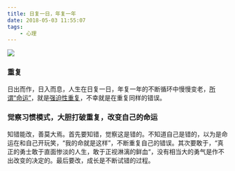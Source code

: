 ```yaml
---
title: 日复一日，年复一年
date: 2018-05-03 11:55:07
tags:
	- 心理
---
```


![](/images/niu.png)
<!-- more -->
### 重复
日出而作，日入而息，人生在日复一日，年复一年的不断循环中慢慢变老，[所谓“命运”](https://m.xinli001.com/info/100392846)，就是[强迫性重复](https://baike.baidu.com/item/%E5%BC%BA%E8%BF%AB%E9%87%8D%E5%A4%8D%E5%8E%9F%E5%88%99)，不幸就是在重复同样的错误。

### 觉察习惯模式，大胆打破重复，改变自己的命运

知错能改，善莫大焉。首先要知错，觉察这是错的。不知道自己是错的，以为是命运在和自己开玩笑，“我的命就是这样”，不断重复自己的错误。其次要敢于，“真正的勇士敢于直面惨淡的人生，敢于正视淋漓的鲜血“，没有相当大的勇气是作不出改变的决定的。最后要改，成长是不断试错的过程。